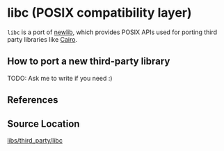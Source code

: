 # libc (POSIX compatibility layer)
`libc` is a port of [newlib](https://sourceware.org/newlib/), which provides POSIX APIs used for porting third party libraries like [Cairo](https://www.cairographics.org/).

## How to port a new third-party library
TODO: Ask me to write if you need :)

## References

## Source Location
[libs/third_party/libc](https://github.com/nuta/resea/tree/master/libs/third_party/libc)
